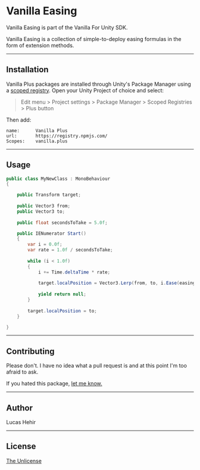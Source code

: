 # Vanilla Easing

Vanilla Easing is part of the Vanilla For Unity SDK.

Vanilla Easing is a collection of simple-to-deploy easing formulas in the form of extension methods.

---

## Installation

Vanilla Plus packages are installed through Unity's Package Manager using a [scoped registry](https://docs.unity3d.com/Manual/upm-scoped.html). Open your Unity Project of choice and select:

> Edit menu > Project settings > Package Manager > Scoped Registries > Plus button

Then add:


	name:      Vanilla Plus
	url:       https://registry.npmjs.com/
	Scopes:    vanilla.plus

---

## Usage

```csharp
public class MyNewClass : MonoBehaviour 
{

	public Transform target;
	
	public Vector3 from;
	public Vector3 to;
	
	public float secondsToTake = 5.0f;

	public IENumerator Start() 
	{
		var i = 0.0f;
		var rate = 1.0f / secondsToTake;
		
		while (i < 1.0f) 
		{
			i += Time.deltaTime * rate;
			
			target.localPosition = Vector3.Lerp(from, to, i.Ease(easingDirection: Easing.EasingDirection.In, polynomicStrength: 6);
		
			yield return null;
		}
		
		target.localPosition = to;
	}

}
```

---

## Contributing
Please don't. I have no idea what a pull request is and at this point I'm too afraid to ask.

If you hated this package, [let me know.](mailto:lucas@vanilla.plus)

---

## Author

Lucas Hehir

---

## License
[The Unlicense](https://unlicense.org/)